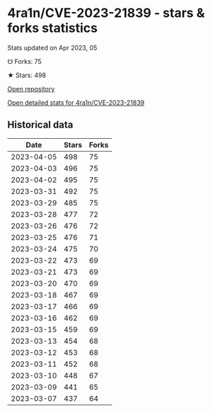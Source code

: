 # 4ra1n/CVE-2023-21839 - stars & forks statistics

Stats updated on Apr 2023, 05

☋ Forks: 75

★ Stars: 498

[Open repository](https://github.com/4ra1n/CVE-2023-21839)

[Open detailed stats for 4ra1n/CVE-2023-21839](https://reviewgithub.com/rep/4ra1n/CVE-2023-21839)

## Historical data
| Date | Stars | Forks |
|------|-------|-------|
| 2023-04-05 | 498 | 75 | 
| 2023-04-03 | 496 | 75 | 
| 2023-04-02 | 495 | 75 | 
| 2023-03-31 | 492 | 75 | 
| 2023-03-29 | 485 | 75 | 
| 2023-03-28 | 477 | 72 | 
| 2023-03-26 | 476 | 72 | 
| 2023-03-25 | 476 | 71 | 
| 2023-03-24 | 475 | 70 | 
| 2023-03-22 | 473 | 69 | 
| 2023-03-21 | 473 | 69 | 
| 2023-03-20 | 470 | 69 | 
| 2023-03-18 | 467 | 69 | 
| 2023-03-17 | 466 | 69 | 
| 2023-03-16 | 462 | 69 | 
| 2023-03-15 | 459 | 69 | 
| 2023-03-13 | 454 | 68 | 
| 2023-03-12 | 453 | 68 | 
| 2023-03-11 | 452 | 68 | 
| 2023-03-10 | 448 | 67 | 
| 2023-03-09 | 441 | 65 | 
| 2023-03-07 | 437 | 64 | 

